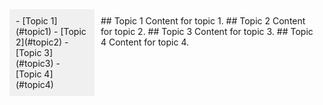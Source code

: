 <div style="display: flex;">
  <div style="flex: 1; padding: 10px; background-color: #f0f0f0;">
    - [Topic 1](#topic1)
    - [Topic 2](#topic2)
    - [Topic 3](#topic3)
    - [Topic 4](#topic4)
  </div>
  <div style="flex: 3; padding: 10px;">
    ## Topic 1
    Content for topic 1.
    ## Topic 2
    Content for topic 2.
    ## Topic 3
    Content for topic 3.
    ## Topic 4
    Content for topic 4.
  </div>
</div>

